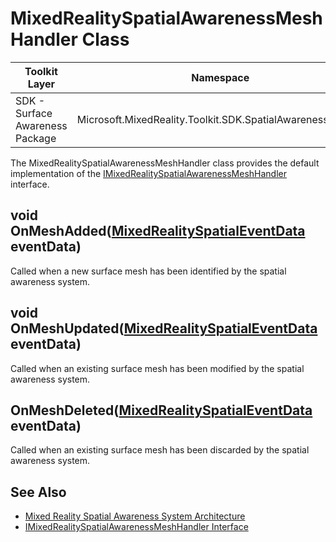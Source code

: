 # MixedRealitySpatialAwarenessMeshHandler Class

| Toolkit Layer | Namespace |
| --- | --- |
| SDK - Surface Awareness Package | Microsoft.MixedReality.Toolkit.SDK.SpatialAwarenessSystem |

The MixedRealitySpatialAwarenessMeshHandler class provides the default implementation of the [IMixedRealitySpatialAwarenessMeshHandler](IMixedRealitySpatialAwarenessMeshHandler.md) interface.

## void OnMeshAdded([MixedRealitySpatialEventData](MixedRealitySpatialEventData.md) eventData)

Called when a new surface mesh has been identified by the spatial awareness system.

## void OnMeshUpdated([MixedRealitySpatialEventData](MixedRealitySpatialEventData.md) eventData)

Called when an existing surface mesh has been modified by the spatial awareness system.

## OnMeshDeleted([MixedRealitySpatialEventData](MixedRealitySpatialEventData.md) eventData)

Called when an existing surface mesh has been discarded by the spatial awareness system.

## See Also

- [Mixed Reality Spatial Awareness System Architecture](SpatialAwarenessSystemArchitecture.md)
- [IMixedRealitySpatialAwarenessMeshHandler Interface](IMixedRealitySpatialAwarenessMeshHandler.md)

